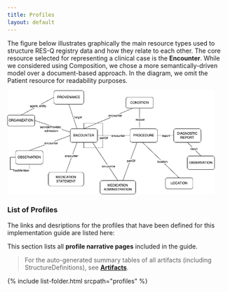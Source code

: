 ```yaml
---
title: Profiles
layout: default
---
```


The figure below illustrates graphically the main resource types used to structure RES-Q registry data and how they relate to each other. The core resource selected for representing a clinical case is the **Encounter**. While we considered using Composition, we chose a more semantically-driven model over a document-based approach. In the diagram, we omit the Patient resource for readability purposes.

![RES-Q Main Resource Types Diagram](images/FHIR-Resources-Diagram.png)

### List of Profiles

The links and desriptions for the profiles that have been defined for this implementation guide are listed here:



This section lists all **profile narrative pages** included in the guide.

> For the auto-generated summary tables of all artifacts (including StructureDefinitions), see **[Artifacts](artifacts.html)**.

{% include list-folder.html srcpath="profiles" %}
